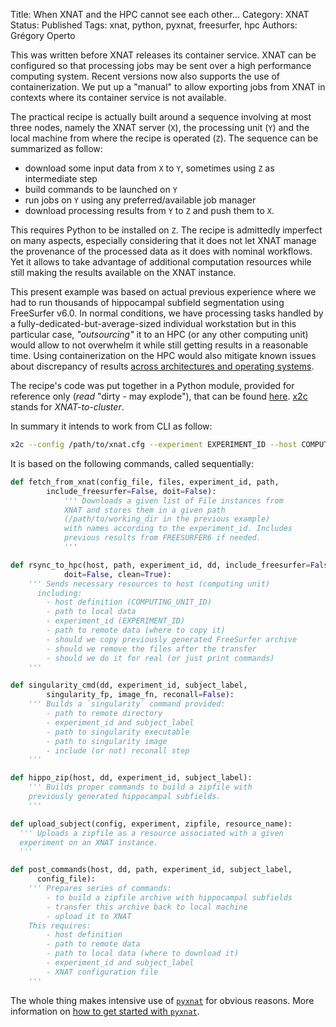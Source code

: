 Title: When XNAT and the HPC cannot see each other...
Category: XNAT
Status: Published
Tags: xnat, python, pyxnat, freesurfer, hpc
Authors: Grégory Operto

This was written before XNAT releases its container service. XNAT can be configured so that processing jobs may be sent over a high performance computing system. Recent versions now also supports the use of containerization. We put up a "manual" to allow exporting jobs from XNAT in contexts where its container service is not available.


<!-- PELICAN_END_SUMMARY -->

The practical recipe is actually built around a sequence involving at most three nodes, namely the XNAT server (`X`), the processing unit (`Y`) and the local machine from where the recipe is operated (`Z`). The sequence can be summarized as follow:

* download some input data from `X` to `Y`, sometimes using `Z` as intermediate step
* build commands to be launched on `Y`
* run jobs on `Y` using any preferred/available job manager
* download processing results from `Y` to `Z` and push them to `X`.

This requires Python to be installed on `Z`.
The recipe is admittedly imperfect on many aspects, especially considering that it does not let XNAT manage the provenance of the processed data as it does with nominal workflows. Yet it allows to take advantage of additional computation resources while still making the results available on the XNAT instance.

This present example was based on actual previous experience where we had to run thousands of hippocampal subfield segmentation using FreeSurfer v6.0. In normal conditions, we have processing tasks handled by a fully-dedicated-but-average-sized individual workstation but in this particular case, *"outsourcing"* it to an HPC (or any other computing unit) would allow to not overwhelm it while still getting results in a reasonable time. Using containerization on the HPC would also mitigate known issues about discrepancy of results [across architectures and operating systems](https://www.frontiersin.org/articles/10.3389/fninf.2015.00012/full).

The recipe's code was put together in a Python module, provided for reference only (*read* "dirty - may explode"), that can be found [here](https://gitlab.com/xgrg/x2c). [x2c](https://gitlab.com/xgrg/x2c) stands for *XNAT-to-cluster*.

In summary it intends to work from CLI as follow:

```bash
x2c --config /path/to/xnat.cfg --experiment EXPERIMENT_ID --host COMPUTING_UNIT_ID --output /path/to/working_dir
```

It is based on the following commands, called sequentially:

```python
def fetch_from_xnat(config_file, files, experiment_id, path,  
        include_freesurfer=False, doit=False):
            ''' Downloads a given list of File instances from
            XNAT and stores them in a given path
            (/path/to/working_dir in the previous example)
            with names according to the experiment_id. Includes
            previous results from FREESURFER6 if needed.
            '''
```

```python
def rsync_to_hpc(host, path, experiment_id, dd, include_freesurfer=False,
            doit=False, clean=True):
    ''' Sends necessary resources to host (computing unit)
      including:
        - host definition (COMPUTING_UNIT_ID)
        - path to local data
        - experiment_id (EXPERIMENT_ID)
        - path to remote data (where to copy it)
        - should we copy previously generated FreeSurfer archive
        - should we remove the files after the transfer
        - should we do it for real (or just print commands)
    '''
```

```python
def singularity_cmd(dd, experiment_id, subject_label,
        singularity_fp, image_fn, reconall=False):
    ''' Builds a `singularity` command provided:
        - path to remote directory
        - experiment_id and subject_label
        - path to singularity executable
        - path to singularity image
        - include (or not) reconall step
    '''
```

```python
def hippo_zip(host, dd, experiment_id, subject_label):
    ''' Builds proper commands to build a zipfile with
    previously generated hippocampal subfields.
    '''
```

```python
def upload_subject(config, experiment, zipfile, resource_name):
  ''' Uploads a zipfile as a resource associated with a given
  experiment on an XNAT instance.
  '''
```

```python
def post_commands(host, dd, path, experiment_id, subject_label,
      config_file):
    ''' Prepares series of commands:
        - to build a zipfile archive with hippocampal subfields
        - transfer this archive back to local machine
        - upload it to XNAT
    This requires:
        - host definition
        - path to remote data
        - path to local data (where to download it)
        - experiment_id and subject_label
        - XNAT configuration file
    '''
```

The whole thing makes intensive use of [`pyxnat`](https://github.com/pyxnat/pyxnat) for obvious reasons. More information on [how to get started with `pyxnat`](http://xgrg.github.io/first-steps-with-pyxnat/).
